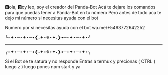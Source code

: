 🅷ola, 🆂oy leo, soy el creador del Panda-Bot
Acá te dejare los comandos para que puedas tener a Panda-Bot en tu número
Pero antes de todo aca te dejo mi número si necesitas ayuda con el bot

Numero por si necesitas ayuda con el bot
wa.me/+5493772642252


╰⋆✦⋆─⋆✦⋆─•❮˖✦⋆☬⋆✦˖❯•─⋆✦⋆─⋆✦⋆╯

------------------------------

╭⋆✦⋆─⋆✦⋆─•❮˖✦⋆☬⋆✦˖❯•─⋆✦⋆─⋆✦⋆╮

Si el Bot se te satura y no responde
Entras a termux y precionas 
( CTRL ) luego z ) luego pones 
npm start y ya
